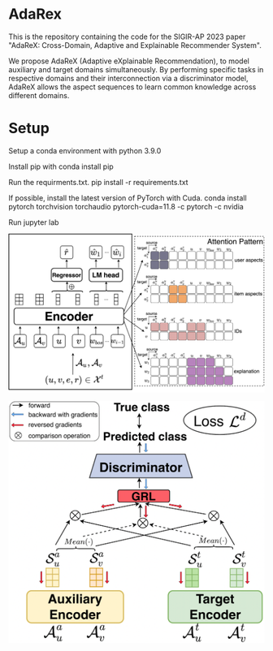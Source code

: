 # AdaRex
This is the repository containing the code for the SIGIR-AP 2023 paper "AdaReX: Cross-Domain, Adaptive and Explainable Recommender System". 

We propose AdaReX (Adaptive eXplainable Recommendation), to model auxiliary and target domains simultaneously. By performing specific tasks in respective domains and their interconnection via a discriminator model, AdaReX allows the aspect sequences to learn common knowledge across different domains.

# Setup
Setup a conda environment with python 3.9.0

Install pip with conda install pip

Run the requirments.txt.  pip install -r requirements.txt

If possible, install the latest version of PyTorch with Cuda.  conda install pytorch torchvision torchaudio pytorch-cuda=11.8 -c pytorch -c nvidia

Run jupyter lab

![Description of Image](resource/AdaRex_loc.png)

![Description of Image](resource/AdaReX.png)


